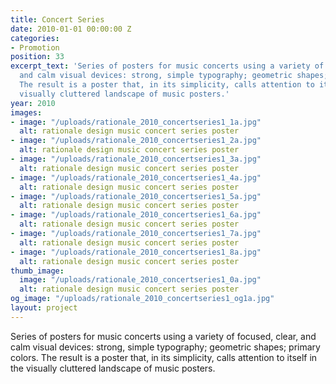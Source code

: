 ```yaml
---
title: Concert Series
date: 2010-01-01 00:00:00 Z
categories:
- Promotion
position: 33
excerpt_text: 'Series of posters for music concerts using a variety of focused, clear,
  and calm visual devices: strong, simple typography; geometric shapes; primary colors.
  The result is a poster that, in its simplicity, calls attention to itself in the
  visually cluttered landscape of music posters.'
year: 2010
images:
- image: "/uploads/rationale_2010_concertseries1_1a.jpg"
  alt: rationale design music concert series poster
- image: "/uploads/rationale_2010_concertseries1_2a.jpg"
  alt: rationale design music concert series poster
- image: "/uploads/rationale_2010_concertseries1_3a.jpg"
  alt: rationale design music concert series poster
- image: "/uploads/rationale_2010_concertseries1_4a.jpg"
  alt: rationale design music concert series poster
- image: "/uploads/rationale_2010_concertseries1_5a.jpg"
  alt: rationale design music concert series poster
- image: "/uploads/rationale_2010_concertseries1_6a.jpg"
  alt: rationale design music concert series poster
- image: "/uploads/rationale_2010_concertseries1_7a.jpg"
  alt: rationale design music concert series poster
- image: "/uploads/rationale_2010_concertseries1_8a.jpg"
  alt: rationale design music concert series poster
thumb_image:
  image: "/uploads/rationale_2010_concertseries1_0a.jpg"
  alt: rationale design music concert series poster
og_image: "/uploads/rationale_2010_concertseries1_og1a.jpg"
layout: project
---
```


Series of posters for music concerts using a variety of focused, clear, and calm visual devices: strong, simple typography; geometric shapes; primary colors. The result is a poster that, in its simplicity, calls attention to itself in the visually cluttered landscape of music posters.
